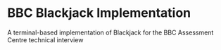 # BBC Blackjack Implementation
 A terminal-based implementation of Blackjack for the BBC Assessment Centre technical interview
